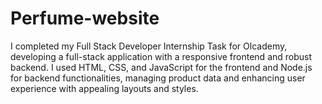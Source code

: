 # Perfume-website
I completed my Full Stack Developer Internship Task for Olcademy, developing a full-stack application with a responsive frontend and robust backend. I used HTML, CSS, and JavaScript for the frontend and Node.js for backend functionalities, managing product data and enhancing user experience with appealing layouts and styles.
